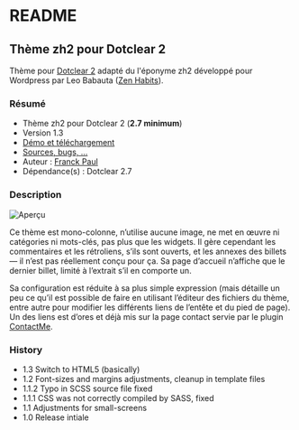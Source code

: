 # README

## Thème zh2 pour Dotclear 2

Thème pour [Dotclear 2](http://fr.dotclear.org/) adapté du l'éponyme zh2 développé pour Wordpress par Leo Babauta ([Zen Habits](http://zenhabits.net/)).

### Résumé

* Thème zh2 pour Dotclear 2 (**2.7 minimum**)
* Version 1.3
* [Démo et téléchargement](http://themes.dotaddict.org/galerie-dc2/details/zh2)
* [Sources, bugs, …](https://bitbucket.org/franckpaul/zh2)
* Auteur : [Franck Paul](http://open-time.net/)
* Dépendance(s) : Dotclear 2.7

### Description

![Aperçu](http://media.dotaddict.org/pda/tdc2/zh2/zh2.jpg)

Ce thème est mono-colonne, n’utilise aucune image, ne met en œuvre ni catégories ni mots-clés, pas plus que les widgets. Il gère cependant les commentaires et les rétroliens, s’ils sont ouverts, et les annexes des billets — il n’est pas réellement conçu pour ça. Sa page d’accueil n’affiche que le dernier billet, limité à l’extrait s’il en comporte un.

Sa configuration est réduite à sa plus simple expression (mais détaille un peu ce qu’il est possible de faire en utilisant l’éditeur des fichiers du thème, entre autre pour modifier les différents liens de l’entête et du pied de page). Un des liens est d’ores et déjà mis sur la page contact servie par le plugin [ContactMe](http://plugins.dotaddict.org/dc2/details/contactMe).

### History

* 1.3 Switch to HTML5 (basically)
* 1.2 Font-sizes and margins adjustments, cleanup in template files
* 1.1.2 Typo in SCSS source file fixed
* 1.1.1 CSS was not correctly compiled by SASS, fixed
* 1.1 Adjustments for small-screens
* 1.0 Release intiale
